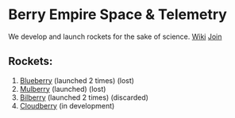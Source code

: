 # Berry Empire Space & Telemetry
We develop and launch rockets for the sake of science.
<a href="https://micronations.wiki/wiki/Berry_Empire_Space_%26_Telemetry" target="_blank" class="thickbutton thick"><span>Wiki</span></a>
<a href="https://docs.google.com/forms/d/e/1FAIpQLScMWBTPnBPqcgWMeVJjdl5c5x3pXjz3zFnExVzH83p5tBjjOg/viewform?usp=sf_link" target="_blank" class="thickbutton thick"><span>Join</span></a>

## Rockets:
<ol>
  <li><a href="./rocket/blueberry">Blueberry</a> (launched 2 times) (lost)</li>
  <li><a href="./rocket/mulberry">Mulberry</a> (launched) (lost)</li>
  <li><a href="./rocket/bilberry">Bilberry</a> (launched 2 times) (discarded)</li>
  <li><a href="./rocket/cloudberry">Cloudberry</a> (in development)</li>
</ol>
